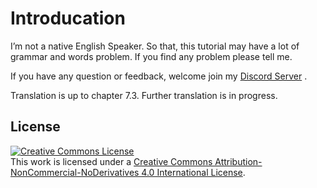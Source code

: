 # Introducation

I’m not a native English Speaker. So that, this tutorial may have a lot of grammar and words problem. If you find any problem please tell me.

If you have any question or feedback, welcome join my [Discord Server](https://discord.gg/D5z3Wnq) .

Translation is up to chapter 7.3. Further translation is in progress.

## License

<a rel="license" href="http://creativecommons.org/licenses/by-nc-nd/4.0/"><img alt="Creative Commons License" style="border-width:0" src="https://i.creativecommons.org/l/by-nc-nd/4.0/88x31.png" /></a><br />This work is licensed under a <a rel="license" href="http://creativecommons.org/licenses/by-nc-nd/4.0/">Creative Commons Attribution-NonCommercial-NoDerivatives 4.0 International License</a>.

